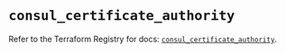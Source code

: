 # `consul_certificate_authority`

Refer to the Terraform Registry for docs: [`consul_certificate_authority`](https://registry.terraform.io/providers/hashicorp/consul/2.22.0/docs/resources/certificate_authority).
